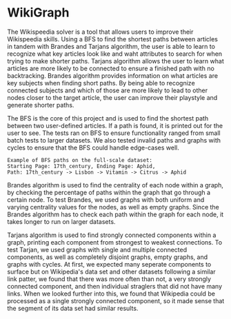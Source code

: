 # WikiGraph
The Wikispeedia solver is a tool that allows users to improve their Wikispeedia skills. Using a BFS to find the shortest paths between articles in tandem with Brandes and Tarjans algorithm, the user is able to learn to recognize what key articles look like and waht attributes to search for when trying to make shorter paths. Tarjans algorithm allows the user to learn what articles are more likely to be connected to ensure a finished path with no backtracking. Brandes algorithm provides information on what articles are key subjects when finding short paths. By being able to recognize connected subjects and which of those are more likely to lead to other nodes closer to the target article, the user can improve their playstyle and generate shorter paths.

The BFS is the core of this project and is used to find the shortest path between two user-defined articles. If a path is found, it is printed out for the user to see. The tests ran on BFS to ensure functionality ranged from small batch tests to larger datasets. We also tested invalid paths and graphs with cycles to ensure that the BFS could handle edge-cases well.

    Example of BFS paths on the full-scale dataset:
    Starting Page: 17th_century, Ending Page: Aphid,
    Path: 17th_century -> Lisbon -> Vitamin -> Citrus -> Aphid

Brandes algorithm is used to find the centrality of each node within a graph, by checking the percentage of paths within the graph that go through a certain node. To test Brandes, we used graphs with both uniform and varying centrality values for the nodes, as well as empty graphs. Since the Brandes algorithm has to check each path within the graph for each node, it takes longer to run on larger datasets.

Tarjans algorithm is used to find strongly connected components within a graph, printing each component from strongest to weakest connections. To test Tarjan, we used graphs with single and multiple connected components, as well as completely disjoint graphs, empty graphs, and graphs with cycles. At first, we expected many seperate components to surface but on Wikipedia's data set and other datasets following a similar link patter, we found that there was more often than not, a very strongly connected component, and then individual straglers that did not have many links. When we looked further into this, we found that Wikipedia could be processed as a single strongly connected component, so it made sense that the segment of its data set had similar results.

